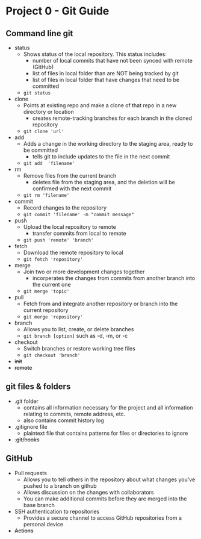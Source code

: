 # Project 0 - Git Guide

## Command line git

- status
  - Shows status of the local repository. This status includes:
    - number of local commits that have not been synced with remote (GitHub)
    - list of files in local folder than are NOT being tracked by git
    - list of files in local folder that have changes that need to be committed
  - `git status`
- clone
  - Points at existing repo and make a clone of that repo in a new directory or location
    - creates remote-tracking branches for each branch in the cloned repository
  - `git clone 'url' `
- add
  - Adds a change in the working directory to the staging area, ready to be committed
    - tells git to include updates to the file in the next commit
  - `git add  'filename'`
- rm
  - Remove files from the current branch
    - deletes file from the staging area, and the deletion will be confirmed with the next commit
  - `git rm 'filename'`
- commit
  - Record changes to the repository
  - `git commit 'filename' -m "commit message"`
- push
  - Upload the local repository to remote
    - transfer commits from local to remote
  - `git push 'remote' 'branch'`
- fetch
  - Download the remote repository to local
  - `git fetch 'repository'`
- merge
  - Join two or more development changes together
    - incorperates the changes from commits from another branch into the current one
  - `git merge 'topic'`
- pull
  - Fetch from and integrate another repository or branch into the current repository
  - `git merge 'repository'`
- branch
  - Allows you to list, create, or delete branches
  - `git branch [option]` such as -d, -m, or -c
- checkout
  - Switch branches or restore working tree files
  - `git checkout 'branch'`
- ~~init~~
- ~~remote~~

## git files & folders

- .git folder
  - contains all information necessary for the project and all information relating to commits, remote address, etc.
  - also contains commit history log
- .gitignore file
  - plaintext file that contains patterns for files or directories to ignore
- ~~.git/hooks~~

## GitHub

- Pull requests
  - Allows you to tell others in the repository about what changes you've pushed to a branch on github
  - Allows discussion on the changes with collaborators
  - You can make additional commits before they are merged into the base branch
- SSH authentication to repositories
  - Provides a secure channel to access GitHub repositories from a personal device
- ~~Actions~~
